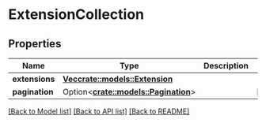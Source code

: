 # ExtensionCollection

## Properties

Name | Type | Description | Notes
------------ | ------------- | ------------- | -------------
**extensions** | [**Vec<crate::models::Extension>**](Extension.md) |  | 
**pagination** | Option<[**crate::models::Pagination**](Pagination.md)> |  | [optional]

[[Back to Model list]](./README.md#documentation-for-models) [[Back to API list]](./README.md#documentation-for-api-endpoints) [[Back to README]](./README.md)


